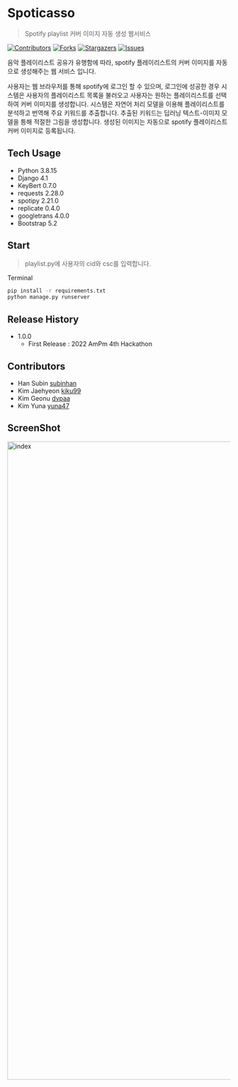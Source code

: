 # Spoticasso

> Spotify playlist 커버 이미지 자동 생성 웹서비스

[![Contributors][contributors-shield]][contributors-url]
[![Forks][forks-shield]][forks-url]
[![Stargazers][stars-shield]][stars-url]
[![Issues][issues-shield]][issues-url]

음악 플레이리스트 공유가 유행함에 따라, spotify 플레이리스트의 커버 이미지를 자동으로 생성해주는 웹 서비스 입니다. 

사용자는 웹 브라우저를 통해 spotify에 로그인 할 수 있으며, 로그인에 성공한 경우 시스템은 사용자의 플레이리스트 목록을 불러오고 사용자는 원하는 플레이리스트를 선택하여 커버 이미지를 생성합니다. 시스템은 자연어 처리 모델을 이용해 플레이리스트를 분석하고 번역해 주요 키워드를 추출합니다. 추출된 키워드는 딥러닝 텍스트-이미지 모델을 틍해 적절한 그림을 생성합니다. 생성된 이미지는 자동으로 spotify 플레이리스트 커버 이미지로 등록됩니다.

## Tech Usage

* Python 3.8.15
* Django 4.1
* KeyBert 0.7.0
* requests 2.28.0
* spotipy 2.21.0
* replicate 0.4.0
* googletrans 4.0.0
* Bootstrap 5.2

## Start

> playlist.py에 사용자의 cid와 csc를 입력합니다.

Terminal

```sh
pip install -r requirements.txt
python manage.py runserver
```

## Release History

- 1.0.0
  - First Release : 2022 AmPm 4th Hackathon
  
 ## Contributors
 
 - Han Subin [subinhan](https://github.com/subinhan)
 - Kim Jaehyeon [kiku99](https://github.com/kiku99)
 - Kim Geonu [dvpaa](https://github.com/dvpaa)
 - Kim Yuna [yuna47](https://github.com/yuna47)

## ScreenShot

  <img width="1440" alt="index" src="https://user-images.githubusercontent.com/66311161/202812902-81fce605-a92f-43a1-8be9-8e3625c1cfb1.png">

 
 <!-- MARKDOWN LINKS & IMAGES -->
<!-- https://www.markdownguide.org/basic-syntax/#reference-style-links -->

[contributors-shield]: https://img.shields.io/github/contributors/ampm-jbnu/JBNU-SE-Voting.svg?style=flat-square
[contributors-url]: https://github.com/ampm-jbnu/JBNU-SE-Voting/graphs/contributors
[forks-shield]: https://img.shields.io/github/forks/ampm-jbnu/JBNU-SE-Voting.svg?style=flat-square
[forks-url]: https://github.com/ampm-jbnu/JBNU-SE-Voting/network/members
[stars-shield]: https://img.shields.io/github/stars/ampm-jbnu/JBNU-SE-Voting.svg?style=flat-square
[stars-url]: https://github.com/ampm-jbnu/JBNU-SE-Voting/stargazers
[issues-shield]: https://img.shields.io/github/issues/ampm-jbnu/JBNU-SE-Voting.svg?style=flat-square
[issues-url]: https://github.com/ampm-jbnu/JBNU-SE-Voting/issues
 




